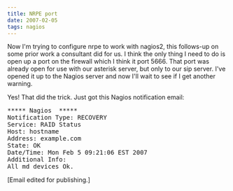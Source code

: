 ```yaml
---
title: NRPE port
date: 2007-02-05
tags: nagios
---
```

Now I'm trying to configure nrpe to work with nagios2, this follows-up on some prior work a consultant did for us. I think the only thing I need to do is open up a port on the firewall which I think it port 5666. That port was already open for use with our asterisk server, but only to our sip server. I've opened it up to the Nagios server and now I'll wait to see if I get another warning.

Yes! That did the trick. Just got this Nagios notification email:

<pre class="sh_sh">***** Nagios  *****
Notification Type: RECOVERY
Service: RAID Status
Host: hostname
Address: example.com
State: OK
Date/Time: Mon Feb 5 09:21:06 EST 2007
Additional Info:
All md devices Ok.
</pre>

[Email edited for publishing.]

